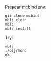 Prepear mcbind env:
```
git clone mcbind
mbld clean
mbld
mbld install
```
Try:
```
mbld
./obj/mono
ok
```

